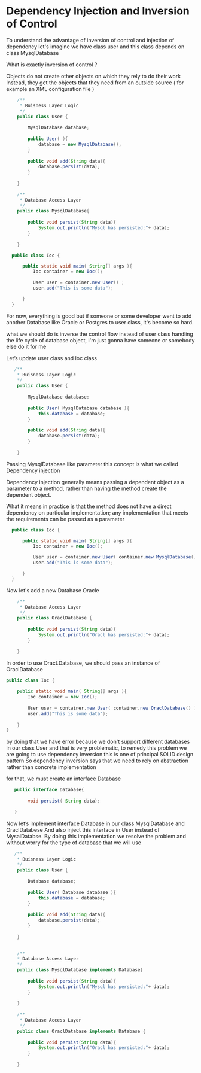 # Dependency Injection and Inversion of Control 


To understand the advantage of inversion of control and injection of dependency let's imagine we have class user and this class depends on class MysqlDatabase

What is exactly inversion of control ? 

Objects do not create other objects on which they rely to do their work 
Instead, they get the objects that they need from an outside source
( for example an XML configuration file )



```java
    /**
     * Buisness Layer Logic  
     */    
    public class User {
 
        MysqlDatabase database;
 
        public User( ){
            database = new MysqlDatabase();
        }
 
        public void add(String data){
            database.persist(data);
        }
 
    }
    
    /**
     * Database Access Layer
     */
    public class MysqlDatabase{
 
        public void persist(String data){
            System.out.println("Mysql has persisted:"+ data);
        }
 
    }
```

```java
  public class Ioc {

      public static void main( String[] args ){
          Ioc container = new Ioc();

          User user = container.new User() ;     
          user.add("This is some data");

      }
  }
```


For now, everything is good but if someone or some developer went to add another Database like Oracle or Postgres to user class, it's become so hard.

what we should do is inverse the control flow 
instead of user class handling the life cycle of database object,  I'm just gonna have someone or somebody else do it for me 

Let’s update user class and Ioc class

```java
   /**
    * Buisness Layer Logic  
    */
    public class User {
 
        MysqlDatabase database;
 
        public User( MysqlDatabase database ){
            this.database = database;
        }
 
        public void add(String data){
            database.persist(data);
        }
 
    }

```

Passing MysqlDatabase like parameter this concept is what we called  Dependency injection 

Dependency injection generally means passing a dependent object as a parameter to a method,
rather than having the method create the dependent object. 

What it means in practice is that the method does not have a direct dependency on particular implementation; any implementation that meets the requirements can be passed as a parameter

```java
  public class Ioc {

      public static void main( String[] args ){
          Ioc container = new Ioc();

          User user = container.new User( container.new MysqlDatabase()) ;     
          user.add("This is some data");

      }
  }

```
Now let's add a new Database Oracle 
```java
    /**
     * Database Access Layer
     */
    public class OraclDatabase {
 
        public void persist(String data){
            System.out.println("Oracl has persisted:"+ data);
        }
 
    }

```
In order to use OracLDatabase, we should pass an instance of OraclDatabase

```java
public class Ioc {
 
    public static void main( String[] args ){
        Ioc container = new Ioc();
    
        User user = container.new User( container.new OraclDatabase() ) ;     
        user.add("This is some data");
 
    }
}
```
by doing that  we have error because we don't support different databases in our class User 
and that is very problematic, to remedy this problem we are going to use dependency inversion  this is one of principal SOLID design pattern 
So dependency inversion says that we need to rely on abstraction rather than concrete implementation  

for that, we must create an interface Database
```java
   public interface Database{ 
   
        void persist( String data);        
        
   }

```
Now let’s implement interface Database in our class MysqlDatabase and OraclDatabese
And also inject this interface in User instead of MysalDatabse.
By doing this implementation we resolve the problem and without worry for the type of database that we will use 

```java
   /**
    * Buisness Layer Logic  
    */
    public class User {
 
        Database database;
 
        public User( Database database ){
            this.database = database;
        }
 
        public void add(String data){
            database.persist(data);
        }
 
    }

    
    /**
    * Database Access Layer
    */
    public class MysqlDatabase implements Database{
 
        public void persist(String data){
            System.out.println("Mysql has persisted:"+ data);
        }
 
    }
 
    /**
     * Database Access Layer
     */
    public class OraclDatabase implements Database {
 
        public void persist(String data){
            System.out.println("Oracl has persisted:"+ data);
        }
 
    }

```
